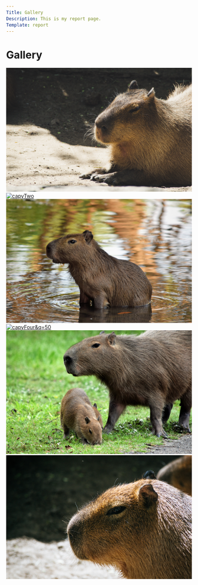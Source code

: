 ```yaml
---
Title: Gallery
Description: This is my report page.
Template: report
---
```


<h1 class="headline-margin">Gallery</h1>

<div class="kmom-box">
<picture>
    <source media="(min-width: 668px)" srcset="{{ base_url }}../../assets/img/capyOne.jpg?q=50">
    <source media="(min-width: 376px)" srcset="{{ base_url }}../../assets/img/capyOne.jpg?w=667&q=50">
    <a href="{{ base_url }}../../assets/img/capyOne.jpg?q=50" target="_blank" aria-label="capybara picture">
        <img src="{{ base_url }}../../assets/img/capyOne.jpg?w=375&q=50" alt="capyOne">
    </a>
</picture>
</div>

<div class="kmom-box">
<picture>
    <source media="(min-width: 668px)" srcset="{{ base_url }}../../assets/img/capyTwo.jpg?q=50">
    <source media="(min-width: 376px)" srcset="{{ base_url }}../../assets/img/capyTwo.jpg?w=667&q=50">
    <a href="{{ base_url }}../../assets/img/capyTwo.jpg?q=50" target="_blank" aria-label="capybara picture">
        <img src="{{ base_url }}../../assets/img/capyTwo.jpg?w=375&q=50" alt="capyTwo">
    </a>
</picture>
</div>

<div class="kmom-box">
<picture>
    <source media="(min-width: 668px)" srcset="{{ base_url }}../../assets/img/capyThree.jpg?q=50">
    <source media="(min-width: 376px)" srcset="{{ base_url }}../../assets/img/capyThree.jpg?w=667&q=50">
    <a href="{{ base_url }}../../assets/img/capyThree.jpg?q=50" target="_blank" aria-label="capybara picture">
        <img src="{{ base_url }}../../assets/img/capyThree.jpg?w=375&q=50" alt="capyThree">
    </a>
</picture>
</div>

<div class="kmom-box">
<picture>
    <source media="(min-width: 668px)" srcset="{{ base_url }}../../assets/img/capyFour.jpg?q=50">
    <source media="(min-width: 376px)" srcset="{{ base_url }}../../assets/img/capyFour.jpg?w=667&q=50">
    <a href="{{ base_url }}../../assets/img/capyFour.jpg?q=50" target="_blank" aria-label="capybara picture">
        <img src="{{ base_url }}../../assets/img/capyFour.jpg?w=375" alt="capyFour&q=50">
    </a>
</picture>
</div>

<div class="kmom-box">
<picture>
    <source media="(min-width: 668px)" srcset="{{ base_url }}../../assets/img/capyFive.jpg?q=50">
    <source media="(min-width: 376px)" srcset="{{ base_url }}../../assets/img/capyFive.jpg?w=667&q=50">
    <a href="{{ base_url }}../../assets/img/capyFive.jpg?q=50" target="_blank" aria-label="capybara picture">
        <img src="{{ base_url }}../../assets/img/capyFive.jpg?w=375&q=50" alt="capyFive">
    </a>
</picture>
</div>

<div class="kmom-box">
<picture>
    <source media="(min-width: 668px)" srcset="{{ base_url }}../../assets/img/capySix.jpg?q=50">
    <source media="(min-width: 376px)" srcset="{{ base_url }}../../assets/img/capySix.jpg?w=667&q=50">
    <a href="{{ base_url }}../../assets/img/capySix.jpg?q=50" target="_blank" aria-label="capybara picture">
        <img src="{{ base_url }}../../assets/img/capySix.jpg?w=375&q=50" alt="capySix">
    </a>
</picture>
</div>
